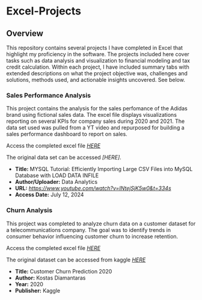 # Excel-Projects

## Overview
This repository contains several projects I have completed in Excel that highlight my proficiency in the software. The projects included here cover tasks such as data analysis and visualization to financial modeling and tax credit calculation. Within each project, I have included summary tabs with extended descriptions on what the project objective was, challenges and solutions, methods used, and actionable insights uncovered. See below.

### Sales Performance Analysis
This project contains the analysis for the sales perfomance of the Adidas brand using fictional sales data. The excel file displays visualizations reporting on several KPIs for company sales during 2020 and 2021. The data set used was pulled from a YT video and repurposed for building a sales performance dashboard to report on sales.

Access the completed excel file *[HERE](https://github.com/msanders25/Excel-Projects/blob/main/Sales%20Performance%20Analysis%20-%20Adidas.xlsx)*

The original data set can be accessed *[HERE]*. 

- **Title:** MYSQL Tutorial: Efficiently Importing Large CSV Files into MySQL Database with LOAD DATA INFILE
- **Author/Uploader:** Data Analytics
- **URL:** *https://www.youtube.com/watch?v=INtejSjK5w0&t=334s*
- **Access Date:** July 12, 2024

### Churn Analysis
This project was completed to analyze churn data on a customer dataset for a telecommunications company. The goal was to identify trends in consumer behavior influencing customer churn to increase retention.

Access the completed excel file *[HERE](https://github.com/msanders25/Excel-Projects/blob/main/Churn%20Rate%20Analysis.xlsx)*

The original dataset can be accessed from kaggle *[HERE](https://www.kaggle.com/c/customer-churn-prediction-2020/overview)*
- **Title:** Customer Churn Prediction 2020
- **Author:** Kostas Diamantaras
- **Year:** 2020
- **Publisher:** Kaggle
